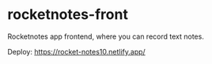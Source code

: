 # rocketnotes-front
Rocketnotes app frontend, where you can record text notes.

Deploy: https://rocket-notes10.netlify.app/
